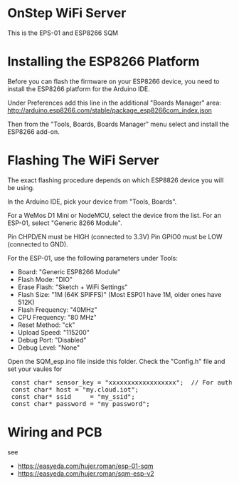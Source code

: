 # OnStep WiFi Server
This is the EPS-01 and ESP8266 SQM 

# Installing the ESP8266 Platform
Before you can flash the firmware on your ESP8266 device, you need to install the ESP8266
platform for the Arduino IDE.

Under Preferences add this line in the additional "Boards Manager" area:
  http://arduino.esp8266.com/stable/package_esp8266com_index.json

Then from the "Tools, Boards, Boards Manager" menu select and install the ESP8266 add-on.

# Flashing The WiFi Server
The exact flashing procedure depends on which ESP8826 device you will be using.

In the Arduino IDE, pick your device from "Tools, Boards". 

For a WeMos D1 Mini or NodeMCU, select the device from the list.
For an ESP-01, select "Generic 8266 Module".

Pin CHPD/EN must be HIGH (connected to 3.3V)
Pin GPIO0 must be LOW (connected to GND).


For the ESP-01, use the following parameters under Tools:

- Board: "Generic ESP8266 Module"
- Flash Mode: "DIO"
- Erase Flash: "Sketch + WiFi Settings"
- Flash Size: "1M (64K SPIFFS)" (Most ESP01 have 1M, older ones have 512K)
- Flash Frequency: "40MHz"
- CPU Frequency: "80 MHz"
- Reset Method: "ck"
- Upload Speed: "115200"
- Debug Port: "Disabled"
- Debug Level: "None"

Open the SQM_esp.ino file inside this folder. Check the "Config.h" file and set your vaules  for 
<pre>
 const char* sensor_key = "xxxxxxxxxxxxxxxxxx";  // For auth on web server
 const char* host = "my.cloud.iot";
 const char* ssid     = "my_ssid";
 const char* password = "my_password";
</pre>

# Wiring and PCB 
see
* https://easyeda.com/hujer.roman/esp-01-sqm
* https://easyeda.com/hujer.roman/sqm-esp-v2

